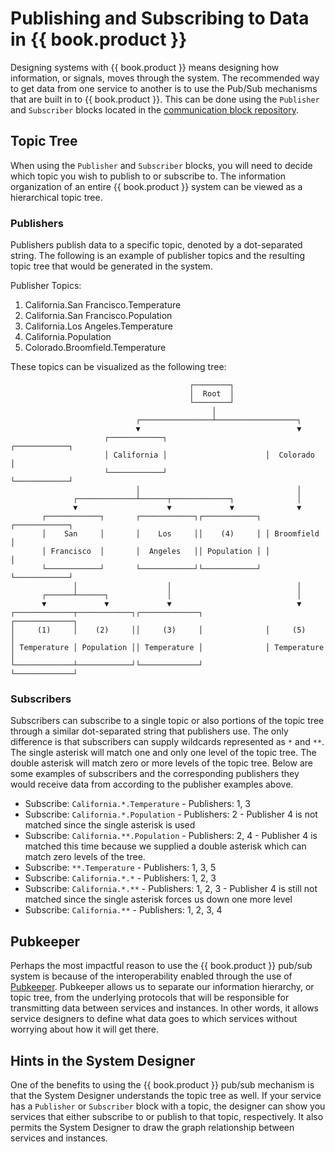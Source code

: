 # Publishing and Subscribing to Data in {{ book.product }}

Designing systems with {{ book.product }} means designing how information, or signals,  moves through the system. The recommended way to get data from one service to another is to use the Pub/Sub mechanisms that are built in to {{ book.product }}. This can be done using the `Publisher` and `Subscriber` blocks located in the [communication block repository](https://github.com/nio-blocks/communication).

## Topic Tree

When using the `Publisher` and `Subscriber` blocks, you will need to decide which topic you wish to publish to or subscribe to. The information organization of an entire {{ book.product }} system can be viewed as a hierarchical topic tree.

### Publishers

Publishers publish data to a specific topic, denoted by a dot-separated string. The following is an example of publisher topics and the resulting topic tree that would be generated in the system.

Publisher Topics:

1. California.San Francisco.Temperature
2. California.San Francisco.Population
3. California.Los Angeles.Temperature
4. California.Population
5. Colorado.Broomfield.Temperature

These topics can be visualized as the following tree:

```
                                        ┌────────┐                      
                                        │  Root  │                      
                                        └────────┘                      
                                             │                          
                            ┌────────────────┴──────────────────┐          
                            ▼                                   ▼       
                     ┌────────────┐                      ┌────────────┐ 
                     │ California │                      │  Colorado  │ 
                     └────────────┘                      └────────────┘ 
                            │                                   │       
              ┌─────────────┴──────┬─────────────┐              │       
              ▼                    ▼             ▼              ▼       
       ┌────────────┐       ┌────────────┐┌────────────┐ ┌────────────┐ 
       │    San     │       │    Los     ││    (4)     │ │ Broomfield │ 
       │ Francisco  │       │  Angeles   ││ Population │ │            │ 
       └────────────┘       └────────────┘└────────────┘ └────────────┘ 
              │                    │                            │       
       ┌──────┴──────┐             │                            │       
       ▼             ▼             ▼                            ▼       
┌─────────────┬────────────┐┌─────────────┐              ┌─────────────┐
│     (1)     │    (2)     ││     (3)     │              │     (5)     │
│ Temperature │ Population ││ Temperature │              │ Temperature │
└─────────────┴────────────┘└─────────────┘              └─────────────┘
```

### Subscribers

Subscribers can subscribe to a single topic or also portions of the topic tree through a similar dot-separated string that publishers use. The only difference is that subscribers can supply wildcards represented as `*` and `**`. The single asterisk will match one and only one level of the topic tree. The double asterisk will match zero or more levels of the topic tree. Below are some examples of subscribers and the corresponding publishers they would receive data from according to the publisher examples above.

* Subscribe: `California.*.Temperature` - Publishers: 1, 3
* Subscribe: `California.*.Population` - Publishers: 2 - Publisher 4 is not matched since the single asterisk is used
* Subscribe: `California.**.Population` - Publishers: 2, 4 - Publisher 4 is matched this time because we supplied a double asterisk which can match zero levels of the tree.
* Subscribe: `**.Temperature` - Publishers: 1, 3, 5
* Subscribe: `California.*.*` - Publishers: 1, 2, 3
* Subscribe: `California.*.**` - Publishers: 1, 2, 3 - Publisher 4 is still not matched since the single asterisk forces us down one more level
* Subscribe: `California.**` - Publishers: 1, 2, 3, 4

## Pubkeeper

Perhaps the most impactful reason to use the {{ book.product }} pub/sub system is because of the interoperability enabled through the use of [Pubkeeper](https://pubkeeper.com). Pubkeeper allows us to separate our information hierarchy, or topic tree, from the underlying protocols that will be responsible for transmitting data between services and instances. In other words, it allows service designers to define what data goes to which services without worrying about how it will get there.

## Hints in the System Designer

One of the benefits to using the {{ book.product }} pub/sub mechanism is that the System Designer understands the topic tree as well. If your service has a `Publisher` or `Subscriber` block with a topic, the designer can show you services that either subscribe to or publish to that topic, respectively. It also permits the System Designer to draw the graph relationship between services and instances.
